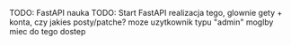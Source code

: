 TODO: FastAPI nauka
TODO: Start FastAPI realizacja tego, glownie gety + konta, czy jakies posty/patche? moze uzytkownik typu "admin" moglby miec do tego dostep